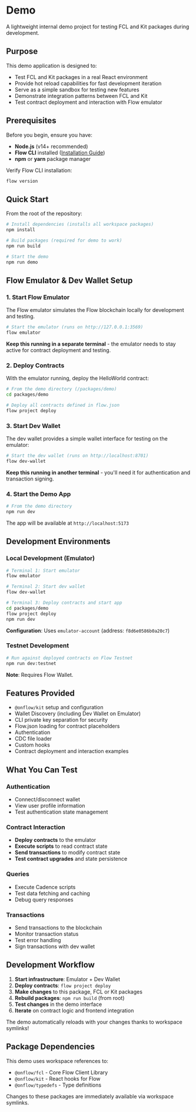 # Demo

A lightweight internal demo project for testing FCL and Kit packages during development.

## Purpose

This demo application is designed to:

- Test FCL and Kit packages in a real React environment
- Provide hot reload capabilities for fast development iteration
- Serve as a simple sandbox for testing new features
- Demonstrate integration patterns between FCL and Kit
- Test contract deployment and interaction with Flow emulator

## Prerequisites

Before you begin, ensure you have:

- **Node.js** (v14+ recommended)
- **Flow CLI** installed ([Installation Guide](https://developers.flow.com/tools/flow-cli/install))
- **npm** or **yarn** package manager

Verify Flow CLI installation:
```bash
flow version
```

## Quick Start

From the root of the repository:

```bash
# Install dependencies (installs all workspace packages)
npm install

# Build packages (required for demo to work)
npm run build

# Start the demo
npm run demo
```

## Flow Emulator & Dev Wallet Setup

### 1. Start Flow Emulator

The Flow emulator simulates the Flow blockchain locally for development and testing.

```bash
# Start the emulator (runs on http://127.0.0.1:3569)
flow emulator
```

**Keep this running in a separate terminal** - the emulator needs to stay active for contract deployment and testing.

### 2. Deploy Contracts

With the emulator running, deploy the HelloWorld contract:

```bash
# From the demo directory (/packages/demo)
cd packages/demo

# Deploy all contracts defined in flow.json
flow project deploy
```

### 3. Start Dev Wallet

The dev wallet provides a simple wallet interface for testing on the emulator:

```bash
# Start the dev wallet (runs on http://localhost:8701)
flow dev-wallet
```

**Keep this running in another terminal** - you'll need it for authentication and transaction signing.

### 4. Start the Demo App

```bash
# From the demo directory
npm run dev
```

The app will be available at `http://localhost:5173`

## Development Environments

### Local Development (Emulator)

```bash
# Terminal 1: Start emulator
flow emulator

# Terminal 2: Start dev wallet  
flow dev-wallet

# Terminal 3: Deploy contracts and start app
cd packages/demo
flow project deploy
npm run dev
```

**Configuration**: Uses `emulator-account` (address: `f8d6e0586b0a20c7`)

### Testnet Development

```bash
# Run against deployed contracts on Flow Testnet
npm run dev:testnet
```

**Note**: Requires Flow Wallet.

## Features Provided

- `@onflow/kit` setup and configuration
- Wallet Discovery (including Dev Wallet on Emulator)
- CLI private key separation for security
- Flow.json loading for contract placeholders
- Authentication
- CDC file loader
- Custom hooks
- Contract deployment and interaction examples

## What You Can Test

### Authentication

- Connect/disconnect wallet
- View user profile information
- Test authentication state management

### Contract Interaction

- **Deploy contracts** to the emulator
- **Execute scripts** to read contract state
- **Send transactions** to modify contract state
- **Test contract upgrades** and state persistence

### Queries

- Execute Cadence scripts
- Test data fetching and caching
- Debug query responses

### Transactions

- Send transactions to the blockchain
- Monitor transaction status
- Test error handling
- Sign transactions with dev wallet

## Development Workflow

1. **Start infrastructure**: Emulator + Dev Wallet
2. **Deploy contracts**: `flow project deploy`
3. **Make changes** to this package, FCL or Kit packages
4. **Rebuild packages**: `npm run build` (from root)
5. **Test changes** in the demo interface
6. **Iterate** on contract logic and frontend integration

The demo automatically reloads with your changes thanks to workspace symlinks!

## Package Dependencies

This demo uses workspace references to:

- `@onflow/fcl` - Core Flow Client Library
- `@onflow/kit` - React hooks for Flow
- `@onflow/typedefs` - Type definitions

Changes to these packages are immediately available via workspace symlinks.
